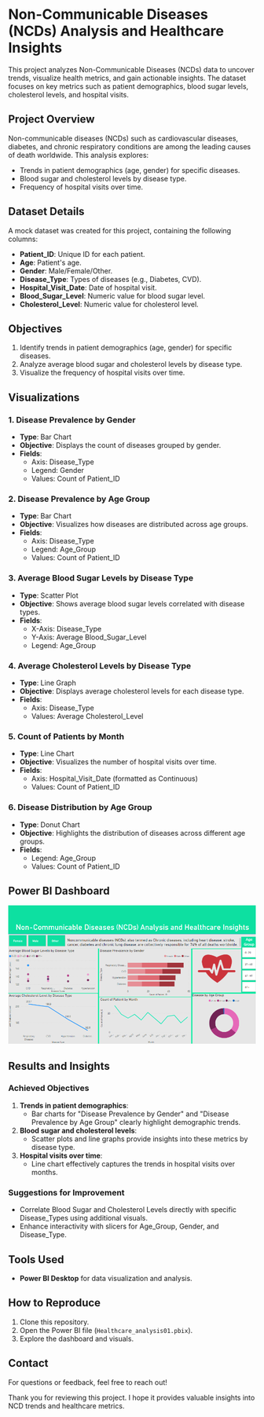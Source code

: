 # Non-Communicable Diseases (NCDs) Analysis and Healthcare Insights

This project analyzes Non-Communicable Diseases (NCDs) data to uncover trends, visualize health metrics, and gain actionable insights. The dataset focuses on key metrics such as patient demographics, blood sugar levels, cholesterol levels, and hospital visits.

## Project Overview
Non-communicable diseases (NCDs) such as cardiovascular diseases, diabetes, and chronic respiratory conditions are among the leading causes of death worldwide. This analysis explores:

- Trends in patient demographics (age, gender) for specific diseases.
- Blood sugar and cholesterol levels by disease type.
- Frequency of hospital visits over time.

## Dataset Details
A mock dataset was created for this project, containing the following columns:

- **Patient_ID**: Unique ID for each patient.
- **Age**: Patient's age.
- **Gender**: Male/Female/Other.
- **Disease_Type**: Types of diseases (e.g., Diabetes, CVD).
- **Hospital_Visit_Date**: Date of hospital visit.
- **Blood_Sugar_Level**: Numeric value for blood sugar level.
- **Cholesterol_Level**: Numeric value for cholesterol level.

## Objectives
1. Identify trends in patient demographics (age, gender) for specific diseases.
2. Analyze average blood sugar and cholesterol levels by disease type.
3. Visualize the frequency of hospital visits over time.

## Visualizations

### 1. Disease Prevalence by Gender
- **Type**: Bar Chart
- **Objective**: Displays the count of diseases grouped by gender.
- **Fields**:
  - Axis: Disease_Type
  - Legend: Gender
  - Values: Count of Patient_ID

### 2. Disease Prevalence by Age Group
- **Type**: Bar Chart
- **Objective**: Visualizes how diseases are distributed across age groups.
- **Fields**:
  - Axis: Disease_Type
  - Legend: Age_Group
  - Values: Count of Patient_ID

### 3. Average Blood Sugar Levels by Disease Type
- **Type**: Scatter Plot
- **Objective**: Shows average blood sugar levels correlated with disease types.
- **Fields**:
  - X-Axis: Disease_Type
  - Y-Axis: Average Blood_Sugar_Level
  - Legend: Age_Group

### 4. Average Cholesterol Levels by Disease Type
- **Type**: Line Graph
- **Objective**: Displays average cholesterol levels for each disease type.
- **Fields**:
  - Axis: Disease_Type
  - Values: Average Cholesterol_Level

### 5. Count of Patients by Month
- **Type**: Line Chart
- **Objective**: Visualizes the number of hospital visits over time.
- **Fields**:
  - Axis: Hospital_Visit_Date (formatted as Continuous)
  - Values: Count of Patient_ID

### 6. Disease Distribution by Age Group
- **Type**: Donut Chart
- **Objective**: Highlights the distribution of diseases across different age groups.
- **Fields**:
  - Legend: Age_Group
  - Values: Count of Patient_ID
 
## **Power BI Dashboard**
![Alt text](https://github.com/Abdulwaashim/Healthcare-analysis01/blob/main/Dashboard-img.png)

## Results and Insights

### Achieved Objectives
1. **Trends in patient demographics**:
   - Bar charts for "Disease Prevalence by Gender" and "Disease Prevalence by Age Group" clearly highlight demographic trends.
2. **Blood sugar and cholesterol levels**:
   - Scatter plots and line graphs provide insights into these metrics by disease type.
3. **Hospital visits over time**:
   - Line chart effectively captures the trends in hospital visits over months.

### Suggestions for Improvement
- Correlate Blood Sugar and Cholesterol Levels directly with specific Disease_Types using additional visuals.
- Enhance interactivity with slicers for Age_Group, Gender, and Disease_Type.

## Tools Used
- **Power BI Desktop** for data visualization and analysis.

## How to Reproduce
1. Clone this repository.
2. Open the Power BI file (`Healthcare_analysis01.pbix`).
3. Explore the dashboard and visuals.

## Contact
For questions or feedback, feel free to reach out! 

Thank you for reviewing this project. I hope it provides valuable insights into NCD trends and healthcare metrics.

